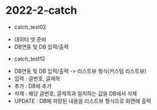 # 2022-2-catch 

  * catch_test02
   + 데이터 셋 준비
   + DB연동 및 DB 입력/출력
  * catch_test12
   + DB연동 및 DB 입력/출력 -> 리스트뷰 형식(커스텀 리스트뷰)
   + 입력 : 글번호, 글제목
   + 추가 : DB에 추가
   + 삭제 : 해당 글번호, 글제목과 일치하는 값을 DB에서 삭제
   + UPDATE : DB에 저장된 내용을 리스트뷰 형식으로 화면에 출력
